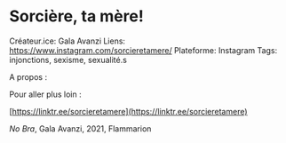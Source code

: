 # Sorcière, ta mère!

Créateur.ice: Gala Avanzi
Liens: https://www.instagram.com/sorcieretamere/
Plateforme: Instagram
Tags: injonctions, sexisme, sexualité.s

A propos :

Pour aller plus loin :

[https://linktr.ee/sorcieretamere](https://linktr.ee/sorcieretamere)

*No Bra*, Gala Avanzi, 2021, Flammarion